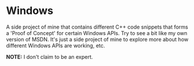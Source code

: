 # Windows
A side project of mine that contains different C++ code snippets that forms a 'Proof of Concept' for certain Windows APIs. Try to see a bit like my own version of MSDN. It's just a side project of mine to explore more about how different Windows APIs are working, etc.

**NOTE:** I don't claim to be an expert.
